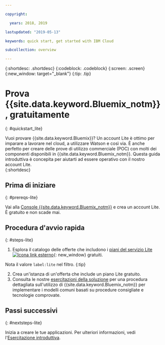 ```yaml
---

copyright:

  years: 2018, 2019

lastupdated: "2019-05-13"

keywords: quick start, get started with IBM Cloud

subcollection: overview

---
```


{:shortdesc: .shortdesc}
{:codeblock: .codeblock}
{:screen: .screen}
{:new_window: target="_blank"}
{:tip: .tip}


# Prova {{site.data.keyword.Bluemix_notm}}, gratuitamente
{: #quickstart_lite}

Vuoi provare {{site.data.keyword.Bluemix}}? Un account Lite è ottimo per imparare a lavorare nel cloud, a utilizzare Watson e così via. È anche perfetto per creare delle prove di utilizzo commerciale (POC) con molti dei componenti disponibili in {{site.data.keyword.Bluemix_notm}}. Questa guida introduttiva è concepita per aiutarti ad essere operativo con il nostro account Lite.  
{:shortdesc}  

## Prima di iniziare
{: #prereqs-lite}

Vai alla [Console {{site.data.keyword.Bluemix_notm}}](https://{DomainName}) e crea un account Lite. È gratuito e non scade mai.

## Procedura d'avvio rapida
{: #steps-lite}

1. Esplora il catalogo delle offerte che includono i [piani del servizio Lite ![Icona link esterno](../icons/launch-glyph.svg "Icona link esterno")](https://{DomainName}/catalog/?search=label:lite){: new_window} gratuiti.
  
  Nota il valore `label:lite` nel filtro.
  {:tip}

2. Crea un'istanza di un'offerta che include un piano Lite gratuito.
3. Consulta le nostre [esercitazioni della soluzione](/docs/tutorials?topic=solution-tutorials-tutorials) per una procedura dettagliata sull'utilizzo di {{site.data.keyword.Bluemix_notm}} per implementare i modelli comuni basati su procedure consigliate e tecnologie comprovate. 


## Passi successivi
{: #nextsteps-lite}

Inizia a creare le tue applicazioni. Per ulteriori informazioni, vedi l'[Esercitazione introduttiva](/docs/apps/tutorials?topic=creating-apps-tutorial-getting-started). 


